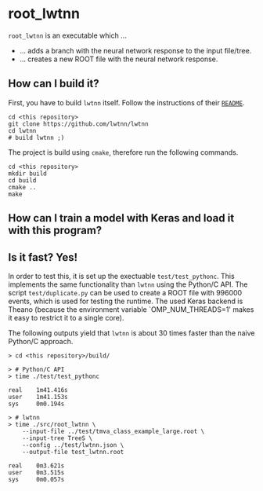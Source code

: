 # root_lwtnn

`root_lwtnn` is an executable which ...

- ... adds a branch with the neural network response to the input file/tree.
- ... creates a new ROOT file with the neural network response.

## How can I build it?

First, you have to build `lwtnn` itself. Follow the instructions of their [`README`](https://github.com/lwtnn/lwtnn).

```
cd <this repository>
git clone https://github.com/lwtnn/lwtnn
cd lwtnn
# build lwtnn ;)
```

The project is build using `cmake`, therefore run the following commands.

```
cd <this repository>
mkdir build
cd build
cmake ..
make
```

## How can I train a model with Keras and load it with this program?

## Is it fast? Yes!

In order to test this, it is set up the exectuable `test/test_pythonc`. This implements the same functionality than `lwtnn` using the Python/C API. The script `test/duplicate.py` can be used to create a ROOT file with 996000 events, which is used for testing the runtime. The used Keras backend is Theano (because the environment variable `OMP_NUM_THREADS=1' makes it easy to restrict it to a single core).

The following outputs yield that `lwtnn` is about 30 times faster than the naive Python/C approach.

```
> cd <this repository>/build/

> # Python/C API
> time ./test/test_pythonc

real	1m41.416s
user	1m41.153s
sys	    0m0.194s

> # lwtnn
> time ./src/root_lwtnn \
    --input-file ../test/tmva_class_example_large.root \
    --input-tree TreeS \
    --config ../test/lwtnn.json \
    --output-file test_lwtnn.root

real	0m3.621s
user	0m3.515s
sys	    0m0.057s
```
